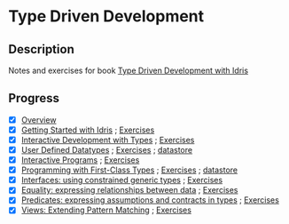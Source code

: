 # Type Driven Development

## Description

Notes and exercises for book [Type Driven Development with Idris](https://www.manning.com/books/type-driven-development-with-idris)

## Progress

- [x] [Overview](./notes/overview.md)
- [x] [Getting Started with Idris](./notes/getting_started_with_idris.md)
  ; [Exercises](./exercises/getting_started_with_idris.idr)
- [x] [Interactive Development with Types](./notes/interactive_development_with_types.md)
  ; [Exercises](./exercises/interactive_development_with_types.idr)
- [x] [User Defined Datatypes](./notes/user_defined_data_types.md)
  ; [Exercises](./exercises/user_defined_data_types.idr)
  ; [datastore](./exercises/datastore.idr)
- [x] [Interactive Programs](./notes/interactive_programs.md)
  ; [Exercises](./exercises/interactive_programs.idr)
- [x] [Programming with First-Class Types](./notes/programming_with_first_class_types.md)
  ; [Exercises](./exercises/programming_with_first_class_types.idr)
  ; [datastore](./exercises/datastore_schema.idr)
- [x] [Interfaces: using constrained generic types](./notes/interfaces.md)
  ; [Exercises](./exercises/interfaces.idr)
- [x] [Equality: expressing relationships between data](./notes/equality.md)
  ; [Exercises](./exercises/equality.idr)
- [x] [Predicates: expressing assumptions and contracts in types](./notes/predicates.md)
  ; [Exercises](./exercises/predicates.idr)
- [x] [Views: Extending Pattern Matching](./notes/views.md)
  ; [Exercises](./exercises/views.idr)
